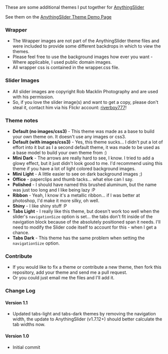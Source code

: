 ﻿These are some additional themes I put together for [AnythingSlider](http://proloser.github.com/AnythingSlider/)

See them on the [AnythingSlider Theme Demo Page](http://mottie.github.com/AnythingSlider-Themes/)

### Wrapper

* The Wrapper images are not part of the AnythingSlider theme files and were included to provide some different backdrops in which to view the themes.
* Please feel free to use the background images how ever you want - Where applicable, I used public domain images. 
* All wrapper css is contained in the wrapper.css file.

### Slider Images

* All slider images are copyright Rob Macklin Photography and are used with his permission.
* So, if you love the slider image(s) and want to get a copy, please don't steal it, contact him via his Flickr account: [riverboy777](http://www.flickr.com/photos/29247222@N08/)!

### Theme notes

* **Default (no images/css3)** - This theme was made as a base to build your own theme on. It doesn't use any images or css3.
* **Default (with images/css3)** - Yes, this theme sucks... I didn't put a lot of effort into it but as I a second default theme, it was made to be used as a base model to build your own theme from :)
* **Mini Dark** - The arrows are really hard to see, I know. I tried to add a glowy effect, but it just didn't look good to me. I'd recommend using this theme if you have a lot of light colored background images.
* **Mini Light** - A little easier to see on dark background images ;)
* **Office** - paperclips and thumb tacks... what else can I say.
* **Polished** - I should have named this brushed aluminum, but the name was just too long and I like being lazy :P
* **Ribbon** - Yeah, I know it's a metallic ribbon... if I was better at photoshop, I'd make it more silky, oh well.
* **Shiny** - I like shiny stuff :P
* **Tabs Light** - I really like this theme, but doesn't work too well when the slider's `navigationSize` option is set... the tabs don't fit inside of the navigation block because of the absolutely positioned span it needs. I'll need to modify the Slider code itself to account for this - when I get a chance.
* **Tabs Dark** - This theme has the same problem when setting the `navigationSize` option.

### Contribute

* If you would like to fix a theme or contribute a new theme, then fork this repository, add your theme and send me a pull request.
* Or you could just email me the files and I'll add it.

### Change Log

#### Version 1.1

* Updated tabs-light and tabs-dark themes by removing the navigation width, the update to AnythingSlider (v1.7.12+) should better calculate the tab widths now.


#### Version 1.0

* Initial commit